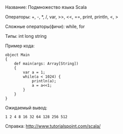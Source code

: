 Название: Подмножество языка Scala

Операторы: +, -, *, /, var, >>, <<, ==, print, println, <, >

Сложные операторы(фичи): while, for

Типы: int long string

Пример кода:

```
object Main
{
	def main(args: Array[String])
	{
		var a = 1;
		while(a < 1024) {
			println(a);
			a = a<<1;
		}
	}
}
```

Ожидаемый вывод:

```
1 2 4 8 16 32 64 128 256 512
```

Справка: http://www.tutorialspoint.com/scala/
